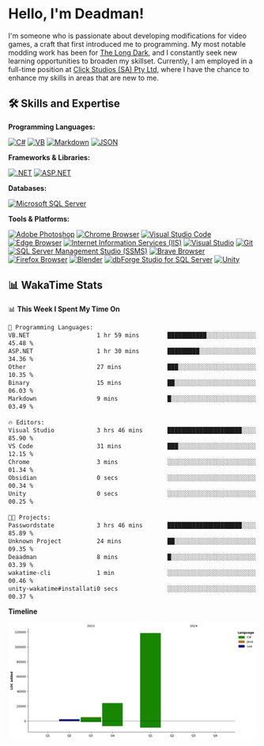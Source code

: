 # Hello, I'm Deadman!

I'm someone who is passionate about developing modifications for video games, a craft that first introduced me to programming. My most notable modding work has been for [The Long Dark](https://www.thelongdark.com/), and I constantly seek new learning opportunities to broaden my skillset. Currently, I am employed in a full-time position at [Click Studios (SA) Pty Ltd](https://www.clickstudios.com.au/), where I have the chance to enhance my skills in areas that are new to me.

## 🛠 Skills and Expertise
**Programming Languages:** 

[![C#](https://img.shields.io/badge/c%23-%23239120.svg?style=for-the-badge&logo=csharp&logoColor=white)](https://docs.microsoft.com/en-us/dotnet/csharp/) [![VB](https://img.shields.io/badge/Visual%20Basic-%239561CC.svg?style=for-the-badge&logo=visualbasic&logoColor=white)](https://docs.microsoft.com/en-us/dotnet/visual-basic/) [![Markdown](https://img.shields.io/badge/markdown-%23000000.svg?style=for-the-badge&logo=markdown&logoColor=white)](https://www.markdownguide.org/) [![JSON](https://img.shields.io/badge/JSON-%23000000.svg?style=for-the-badge&logo=json&logoColor=white)](https://www.json.org/json-en.html)

**Frameworks & Libraries:**

[![.NET](https://img.shields.io/badge/.NET-%23512BD4.svg?style=for-the-badge&logo=dotnet&logoColor=white)](https://dotnet.microsoft.com/) [![ASP.NET](https://img.shields.io/badge/ASP.NET-%23512BD4.svg?style=for-the-badge&logo=dotnet&logoColor=white)](https://dotnet.microsoft.com/apps/aspnet)

**Databases:**

[![Microsoft SQL Server](https://img.shields.io/badge/Microsoft%20SQL%20Server-CC2927?style=for-the-badge&logo=microsoft%20sql%20server&logoColor=white)](https://www.microsoft.com/en-us/sql-server)

**Tools & Platforms:**

[![Adobe Photoshop](https://img.shields.io/badge/adobe%20photoshop-%2331A8FF.svg?style=for-the-badge&logo=adobe-photoshop&logoColor=white)](https://www.adobe.com/products/photoshop.html) [![Chrome Browser](https://img.shields.io/badge/chrome%20browser-%234285F4.svg?style=for-the-badge&logo=google-chrome&logoColor=white)](https://www.google.com/chrome/) [![Visual Studio Code](https://img.shields.io/badge/visual%20studio%20code-%23007ACC.svg?style=for-the-badge&logo=visual-studio-code&logoColor=white)](https://code.visualstudio.com/) [![Edge Browser](https://img.shields.io/badge/edge%20browser-%230078D7.svg?style=for-the-badge&logo=microsoft-edge&logoColor=white)](https://www.microsoft.com/edge) [![Internet Information Services (IIS)](https://img.shields.io/badge/Internet%20Information%20Services-%23512BD4.svg?style=for-the-badge&logo=internet-information-services&logoColor=white)](https://www.iis.net/) [![Visual Studio](https://img.shields.io/badge/visual%20studio-%235C2D91.svg?style=for-the-badge&logo=visual-studio&logoColor=white)](https://visualstudio.microsoft.com/) [![Git](https://img.shields.io/badge/git-%23F05033.svg?style=for-the-badge&logo=git&logoColor=white)](https://git-scm.com/) [![SQL Server Management Studio (SSMS)](https://img.shields.io/badge/SQL%20Server%20Management%20Studio-%23E95420.svg?style=for-the-badge&logo=sql-server-management-studio&logoColor=white)](https://docs.microsoft.com/en-us/sql/ssms/sql-server-management-studio-ssms) [![Brave Browser](https://img.shields.io/badge/brave%20browser-%23FB542B.svg?style=for-the-badge&logo=brave&logoColor=white)](https://brave.com/) [![Firefox Browser](https://img.shields.io/badge/firefox%20browser-%23FF7139.svg?style=for-the-badge&logo=firefox-browser&logoColor=white)](https://www.mozilla.org/en-US/firefox/new/) [![Blender](https://img.shields.io/badge/blender-%23F5792A.svg?style=for-the-badge&logo=blender&logoColor=white)](https://www.blender.org/) [![dbForge Studio for SQL Server](https://img.shields.io/badge/dbForge%20Studio-%23F8981D.svg?style=for-the-badge&logo=dbforge-studio&logoColor=white)](https://www.devart.com/dbforge/sql/studio/) [![Unity](https://img.shields.io/badge/unity-%23000000.svg?style=for-the-badge&logo=unity&logoColor=white)](https://unity.com/) 
 
## 📊 WakaTime Stats
<!--START_SECTION:waka-->
📊 **This Week I Spent My Time On** 

```text
💬 Programming Languages: 
VB.NET                   1 hr 59 mins        ███████████░░░░░░░░░░░░░░   45.48 % 
ASP.NET                  1 hr 30 mins        █████████░░░░░░░░░░░░░░░░   34.36 % 
Other                    27 mins             ███░░░░░░░░░░░░░░░░░░░░░░   10.35 % 
Binary                   15 mins             ██░░░░░░░░░░░░░░░░░░░░░░░   06.03 % 
Markdown                 9 mins              █░░░░░░░░░░░░░░░░░░░░░░░░   03.49 % 

🔥 Editors: 
Visual Studio            3 hrs 46 mins       █████████████████████░░░░   85.90 % 
VS Code                  31 mins             ███░░░░░░░░░░░░░░░░░░░░░░   12.15 % 
Chrome                   3 mins              ░░░░░░░░░░░░░░░░░░░░░░░░░   01.34 % 
Obsidian                 0 secs              ░░░░░░░░░░░░░░░░░░░░░░░░░   00.34 % 
Unity                    0 secs              ░░░░░░░░░░░░░░░░░░░░░░░░░   00.25 % 

🐱‍💻 Projects: 
Passwordstate            3 hrs 46 mins       █████████████████████░░░░   85.89 % 
Unknown Project          24 mins             ██░░░░░░░░░░░░░░░░░░░░░░░   09.35 % 
Deaadman                 8 mins              █░░░░░░░░░░░░░░░░░░░░░░░░   03.39 % 
wakatime-cli             1 min               ░░░░░░░░░░░░░░░░░░░░░░░░░   00.46 % 
unity-wakatime#installati0 secs              ░░░░░░░░░░░░░░░░░░░░░░░░░   00.37 % 
```

**Timeline**

![Lines of Code chart](https://raw.githubusercontent.com/Deaadman/Deaadman/master/assets/bar_graph.png)


<!--END_SECTION:waka-->

